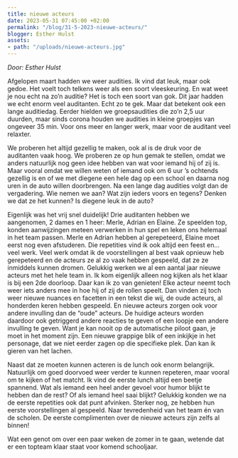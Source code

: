 ```yaml
---
title: nieuwe acteurs
date: 2023-05-31 07:45:00 +02:00
permalink: "/blog/31-5-2023-nieuwe-acteurs/"
blogger: Esther Hulst
assets:
- path: "/uploads/nieuwe-acteurs.jpg"
---
```


*Door: Esther Hulst*

Afgelopen maart hadden we weer audities. Ik vind dat leuk, maar ook gedoe. Het voelt toch telkens weer als een soort vleeskeuring. En wat weet je nou echt na zo’n auditie? Het is toch een soort van gok. Dit jaar hadden we echt enorm veel auditanten. Echt zo te gek. Maar dat betekent  ook een lange auditiedag. Eerder hielden we groepsaudities die zo’n 2,5 uur duurden, maar sinds corona houden we audities in kleine groepjes van ongeveer 35 min. Voor ons meer en langer werk, maar voor de auditant veel relaxter. 

We proberen het altijd gezellig te maken, ook al is de druk voor de auditanten vaak hoog. We proberen ze op hun gemak te stellen, omdat we anders natuurlijk nog geen idee hebben van wat voor iemand hij of zij is. Maar vooral omdat we willen weten of iemand ook om 6 uur ’s ochtends gezellig is en of we met diegene een hele dag op een school en daarna nog uren in de auto willen doorbrengen. Na een lange dag audities volgt dan de vergadering. Wie nemen we aan? Wat zijn ieders voors en tegens? Denken we dat ze het kunnen? Is diegene leuk in de auto?

Eigenlijk was het vrij snel duidelijk! Drie auditanten hebben we aangenomen, 2 dames en 1 heer: Merle, Adrian en Elaine. Ze speelden top, konden aanwijzingen meteen verwerken in hun spel en leken ons helemaal in het team passen. Merle en Adrian hebben al gerepeteerd, Elaine moet eerst nog even afstuderen. Die repetities vind ik ook altijd een feest en... veel werk. Veel werk omdat ik de voorstellingen al best vaak opnieuw heb gerepeteerd en de acteurs ze al zo vaak hebben gespeeld, dat ze ze inmiddels kunnen dromen. Gelukkig werken we al een aantal jaar nieuwe acteurs met het hele team in. Ik kom eigenlijk alleen nog kijken als het klaar is bij een 2de doorloop. Daar kan ik zo van genieten! Elke acteur neemt toch weer iets anders mee in hoe hij of zij de rollen speelt. Dan vinden zij toch weer nieuwe nuances en facetten in een tekst die wij, de oude acteurs, al honderden keren hebben gespeeld. En nieuwe acteurs zorgen ook voor andere invulling dan de “oude” acteurs. De huidige acteurs worden daardoor ook getriggerd andere reacties te geven of een loopje een andere invulling te geven. Want je kan nooit op de automatische piloot gaan, je moet in het moment zijn. Een nieuwe grappige blik of een inkijkje in het personage, dat we niet eerder zagen op die specifieke plek. Dan kan ik gieren van het lachen. 

Naast dat ze moeten kunnen acteren is de lunch ook enorm belangrijk. Natuurlijk om goed doorvoed weer verder te kunnen repeteren, maar vooral om te kijken of het matcht. Ik vind de eerste lunch altijd een beetje spannend. Wat als iemand een heel ander gevoel voor humor blijkt te hebben dan de rest? Of als iemand heel saai blijkt? Gelukkig konden we na de eerste repetities ook dat punt afvinken. Sterker nog, ze hebben hun eerste voorstellingen al gespeeld. Naar tevredenheid van het team én van de scholen. De eerste complimenten over de nieuwe acteurs zijn zelfs al binnen!

Wat een genot om over een paar weken de zomer in te gaan, wetende dat er een topteam klaar staat voor komend schooljaar.